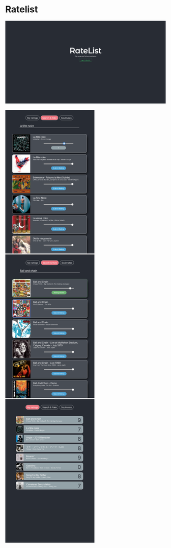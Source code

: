 # Ratelist

<div>
  <img src="client/src/assets/login.png" alt="login">
  <br></br>
  <img src="client/src/assets/rating_selection.png" width=280 height=450 alt="rating selection">
  <img src="client/src/assets/rated_song.png" width=280 height=450 alt="rated song">
  <img src="client/src/assets/rated_songs_list.png" width=280 height=450 alt="rated songs list">
</div>



